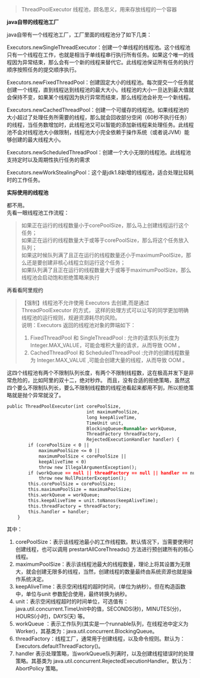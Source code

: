 > ThreadPoolExecutor 线程池，顾名思义，用来存放线程的一个容器

**java自带的线程池工厂**

java自带有一个线程池工厂，工厂里面的线程池分了如下几类：

Executors.newSingleThreadExecutor：创建一个单线程的线程池。这个线程池只有一个线程在工作，也就是相当于单线程串行执行所有任务。如果这个唯一的线程因为异常结束，那么会有一个新的线程来替代它。此线程池保证所有任务的执行顺序按照任务的提交顺序执行。

Executors.newFixedThreadPool：创建固定大小的线程池。每次提交一个任务就创建一个线程，直到线程达到线程池的最大大小。线程池的大小一旦达到最大值就会保持不变，如果某个线程因为执行异常而结束，那么线程池会补充一个新线程。

Executors.newCachedThreadPool：创建一个可缓存的线程池。如果线程池的大小超过了处理任务所需要的线程，那么就会回收部分空闲（60秒不执行任务）的线程，当任务数增加时，此线程池又可以智能的添加新线程来处理任务。此线程池不会对线程池大小做限制，线程池大小完全依赖于操作系统（或者说JVM）能够创建的最大线程大小。

Executors.newScheduledThreadPool：创建一个大小无限的线程池。此线程池支持定时以及周期性执行任务的需求

Executors.newWorkStealingPool：这个是jdk1.8新增的线程池，适合处理比较耗时的工作任务。

**实际使用的线程池**

都不用。  
先看一眼线程池工作流程：  

>如果正在运行的线程数量小于corePoolSize，那么马上创建线程运行这个任务；  
 如果正在运行的线程数量大于或等于corePoolSize，那么将这个任务放入队列；  
 如果这时候队列满了且正在运行的线程数量还小于maximumPoolSize，那么还是要创建非核心线程立刻运行这个任务；  
 如果队列满了且正在运行的线程数量大于或等于maximumPoolSize，那么线程池会启动饱和拒绝策略来执行

再看看阿里规约

>【强制】线程池不允许使用 Executors 去创建,而是通过 ThreadPoolExecutor 的方式，
> 这样的处理方式可以让写的同学更加明确线程池的运行规则，规避资源耗尽的风险。  
> 说明：Executors 返回的线程池对象的弊端如下：
> 1) FixedThreadPool 和 SingleThreadPool :
> 允许的请求队列长度为 Integer.MAX_VALUE，可能会堆积大量的请求，从而导致 OOM 。
> 2) CachedThreadPool 和 ScheduledThreadPool :允许的创建线程数量为 Integer.MAX_VALUE ,可能会创建大量的线程，从而导致 OOM 。

这四个线程池有两个不限制队列长度，有两个不限制线程数，这在极高并发下是非常危险的，比如阿里的双十二，绝对秒炸。
而且，没有合适的拒绝策略，虽然这四个要么不限制队列长，要么不限制线程数的线程池看起来都用不到，所以拒绝策略就是抛个异常就没了。

```markdown
public ThreadPoolExecutor(int corePoolSize,
                              int maximumPoolSize,
                              long keepAliveTime,
                              TimeUnit unit,
                              BlockingQueue<Runnable> workQueue,
                              ThreadFactory threadFactory,
                              RejectedExecutionHandler handler) {
        if (corePoolSize < 0 ||
            maximumPoolSize <= 0 ||
            maximumPoolSize < corePoolSize ||
            keepAliveTime < 0)
            throw new IllegalArgumentException();
        if (workQueue == null || threadFactory == null || handler == null)
            throw new NullPointerException();
        this.corePoolSize = corePoolSize;
        this.maximumPoolSize = maximumPoolSize;
        this.workQueue = workQueue;
        this.keepAliveTime = unit.toNanos(keepAliveTime);
        this.threadFactory = threadFactory;
        this.handler = handler;
    }
```

其中：
1. corePoolSize：表示该线程池最小的工作线程数。默认情况下，当需要使用时创建线程，也可以调用 prestartAllCoreThreads() 方法进行预创建所有的核心线程。
2. maximumPoolSize：表示该线程池最大的线程数量，理论上将其设置为无限大，就会创建无限多的线程，当然，创建线程的数量最终由系统资源也就是操作系统决定。
3. keepAliveTime：表示空闲线程的超时时间，(单位为纳秒）。但在构造函数中，单位与unit 参数配合使用，最终转换为纳秒。
4. unit：表示空闲线程超时的时间单位，可选值有：java.util.concurrent.TimeUnit中的值，SECONDS(秒)，MINUTES(分)，HOURS(小时)，DAYS(天) 等。
5. workQueue ：表示工作队列(其实是一个runnable队列，在线程池中定义为Worker)，其基类为：java.util.concurrent.BlockingQueue。
6. threadFactory：线程工厂，通常用于创建线程，以及命令规则。默认为： Executors.defaultThreadFactory()。
7. handler 表示处理策略，当workQueue队列满时，以及创建线程错误时的处理策略。其基类为 java.util.concurrent.RejectedExecutionHandler。默认为：AbortPolicy 策略。